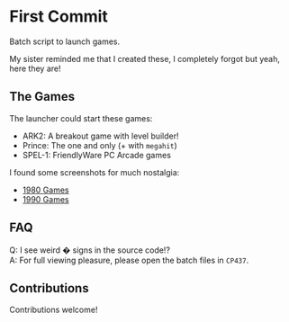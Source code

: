 First Commit
============

Batch script to launch games.

My sister reminded me that I created these, I completely forgot but yeah, here they are!  

The Games
---------

The launcher could start these games:

- ARK2: A breakout game with level builder!
- Prince: The one and only (+ with `megahit`)
- SPEL-1: FriendlyWare PC Arcade games



I found some screenshots for much nostalgia:
- [1980 Games](80s/README.md)
- [1990 Games](90s/README.md)


FAQ
----

Q: I see weird � signs in the source code!?  
A: For full viewing pleasure, please open the batch files in `CP437`.  



Contributions
-------------

Contributions welcome!
